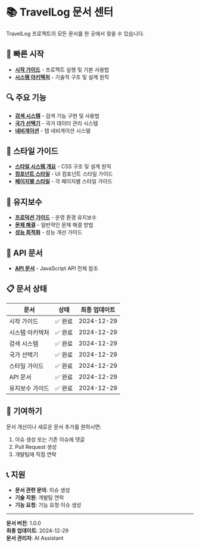 # 📚 TravelLog 문서 센터

TravelLog 프로젝트의 모든 문서를 한 곳에서 찾을 수 있습니다.

## 🚀 빠른 시작

- **[시작 가이드](./guides/getting-started.md)** - 프로젝트 실행 및 기본 사용법
- **[시스템 아키텍처](./guides/architecture.md)** - 기술적 구조 및 설계 원칙

## 🔍 주요 기능

- **[검색 시스템](./features/search-system.md)** - 검색 기능 구현 및 사용법
- **[국가 선택기](./features/country-selector.md)** - 국가 데이터 관리 시스템
- **[네비게이션](./features/navigation.md)** - 탭 네비게이션 시스템

## 🎨 스타일 가이드

- **[스타일 시스템 개요](./styles/overview.md)** - CSS 구조 및 설계 원칙
- **[컴포넌트 스타일](./styles/components.md)** - UI 컴포넌트 스타일 가이드
- **[페이지별 스타일](./styles/pages.md)** - 각 페이지별 스타일 가이드

## 🔧 유지보수

- **[프로덕션 가이드](./maintenance/production-guide.md)** - 운영 환경 유지보수
- **[문제 해결](./maintenance/troubleshooting.md)** - 일반적인 문제 해결 방법
- **[성능 최적화](./maintenance/performance.md)** - 성능 개선 가이드

## 📖 API 문서

- **[API 문서](./api/README.md)** - JavaScript API 전체 참조

## 📋 문서 상태

| 문서 | 상태 | 최종 업데이트 |
|------|------|---------------|
| 시작 가이드 | ✅ 완료 | 2024-12-29 |
| 시스템 아키텍처 | ✅ 완료 | 2024-12-29 |
| 검색 시스템 | ✅ 완료 | 2024-12-29 |
| 국가 선택기 | ✅ 완료 | 2024-12-29 |
| 스타일 가이드 | ✅ 완료 | 2024-12-29 |
| API 문서 | ✅ 완료 | 2024-12-29 |
| 유지보수 가이드 | ✅ 완료 | 2024-12-29 |

## 🤝 기여하기

문서 개선이나 새로운 문서 추가를 원하시면:

1. 이슈 생성 또는 기존 이슈에 댓글
2. Pull Request 생성
3. 개발팀에 직접 연락

## 📞 지원

- **문서 관련 문의**: 이슈 생성
- **기술 지원**: 개발팀 연락
- **기능 요청**: 기능 요청 이슈 생성

---

**문서 버전**: 1.0.0  
**최종 업데이트**: 2024-12-29  
**문서 관리자**: AI Assistant
